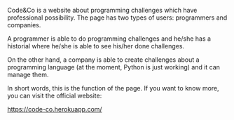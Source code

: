 Code&Co is a website about programming challenges which have professional possibility. The page has two types of users: programmers and companies.

A programmer is able to do programming challenges and he/she has a historial where he/she is able to see his/her done challenges. 

On the other hand, a company is able to create challenges about a programming language (at the moment, Python is just working) and it can manage them.

In short words, this is the function of the page. If you want to know more, you can visit the official website: 

https://code-co.herokuapp.com/
